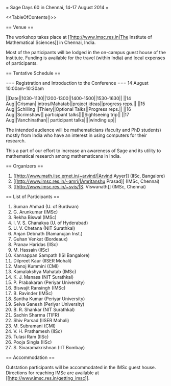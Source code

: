 = Sage Days 60 in Chennai, 14-17 August 2014 =

<<TableOfContents()>>

== Venue ==

The workshop takes place at [[http://www.imsc.res.in|The Institute of Mathematical Sciences]] in Chennai, India.

Most of the participants will be lodged in the on-campus guest house of the Institute.
Funding is available for the travel (within India) and local expenses of participants.

== Tentative Schedule ==

=== Registration and Introduction to the Conference ===
14 August 10:00am-10:30am

||Date||1030-1130||1200-1300||1400-1500||1530-1630||
||14 Aug||Crisman||intros/Mahatab||project ideas||progress reps.||
||15 Aug||Schilling ||Thiery||Optional Talks||Progress reps.||
||16 Aug||Scrimshaw|| participant talks||||Sightseeing trip||
||17 Aug||Vanchinathan|| participant talks||||winding up||


The intended audience will be mathematicians (faculty and PhD students) mostly from India who have an interest in using computers for their research.

This a part of our effort to increase an awareness of Sage and its utility to mathematical research among mathematicans in India.

== Organizers ==

 1. [[http://www.math.iisc.ernet.in/~arvind/|Arvind Ayyer]] (IISc, Bangalore)
 2. [[http://www.imsc.res.in/~amri/|Amritanshu Prasad]] (IMSc, Chennai)
 3. [[http://www.imsc.res.in/~svis/|S. Viswanath]] (IMSc, Chennai)

== List of Participants ==

 1. Suman Ahmad (U. of Burdwan)
 1. G. Arunkumar (IMSc)
 1. Rekha Biswal (IMSc)
 1. I. V. S. Chanakya (U. of Hyderabad)
 1. U. V. Chetana (NIT Surathkal)
 1. Anjan Debnath (Ramanujan Inst.)
 1. Guhan Venkat (Bordeaux)
 1. Pranav Haridas (IISc)
 1. M. Hassain (IISc)
 1. Kannappan Sampath (ISI Bangalore)
 1. Dilpreet Kaur (IISER Mohali)
 1. Manoj Kummini (CMI)
 1. Kamalakshya Mahatab (IMSc)
 1. K. J. Manasa (NIT Surathkal)
 1. P. Prabakaran (Periyar University)
 1. Biswajit Ransingh (IMSc)
 1. B. Ravinder (IMSc)
 1. Santha Kumar (Periyar University)
 1. Selva Ganesh (Periyar University)
 1. B. R. Shankar (NIT Surathkal)
 1. Sachin Sharma (TIFR)
 1. Shiv Parsad (IISER Mohali)
 1. M. Subramani (CMI)
 1. V. H. Prathamesh (IISc)
 1. Tulasi Ram (IISc)
 1. Pooja Singla (IISc)
 1. S. Sivaramakrishnan (IIT Bombay)

== Accommodation ==

Outstation participants will be accommodated in the IMSc guest house. Directions for reaching IMSc are available at [[http://www.imsc.res.in/getting_imsc]].
